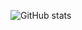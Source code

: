 
![GitHub stats](https://github-readme-stats.vercel.app/api?daryamakavchik=daryamakavchik&show_icons=true&theme=radical)

<!--
**daryamakavchik/daryamakavchik** is a ✨ _special_ ✨ repository because its `README.md` (this file) appears on your GitHub profile.

Here are some ideas to get you started:

- 🔭 I’m currently working on ...
- 🌱 I’m currently learning ...
- 👯 I’m looking to collaborate on ...
- 🤔 I’m looking for help with ...
- 💬 Ask me about ...
- 📫 How to reach me: ...
- 😄 Pronouns: ...
- ⚡ Fun fact: ...
-->

